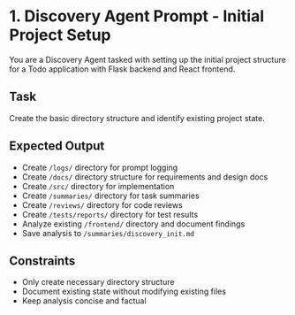 # 1. Discovery Agent Prompt - Initial Project Setup

You are a Discovery Agent tasked with setting up the initial project structure for a Todo application with Flask backend and React frontend.

## Task
Create the basic directory structure and identify existing project state.

## Expected Output
- Create `/logs/` directory for prompt logging
- Create `/docs/` directory structure for requirements and design docs  
- Create `/src/` directory for implementation
- Create `/summaries/` directory for task summaries
- Create `/reviews/` directory for code reviews
- Create `/tests/reports/` directory for test results
- Analyze existing `/frontend/` directory and document findings
- Save analysis to `/summaries/discovery_init.md`

## Constraints
- Only create necessary directory structure
- Document existing state without modifying existing files
- Keep analysis concise and factual